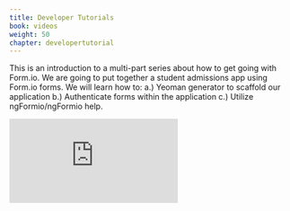 ```yaml
---
title: Developer Tutorials
book: videos
weight: 50
chapter: developertutorial
---
```

 This is an introduction to a multi-part series about how to get going with Form.io. We are going to put together a student admissions app using Form.io forms. We will learn how to:
 a.) Yeoman generator to scaffold our application 
 b.) Authenticate forms within the application 
 c.) Utilize ngFormio/ngFormio help. 
 
 <div class="embed-responsive embed-responsive-16by9">
  <iframe class="embed-responsive-item" src="https://www.youtube.com/embed/Ilp5FQGt2LA?rel=0&amp;showinfo=0" frameborder="0" allowfullscreen></iframe>
</div>
